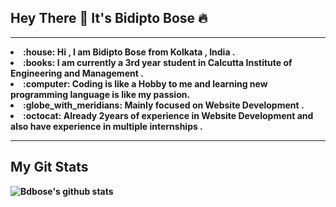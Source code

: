 <!-- @format -->

## Hey There :wave: It's Bidipto Bose :fire:

<hr>
<b>
<li> :house: Hi , I am Bidipto Bose from Kolkata , India . <br>
<li> :books: I am currently a 3rd year student in Calcutta Institute of Engineering and Management . <br>
<li>  :computer: Coding is like a Hobby to me and learning new programming language is like my passion. <br>
<li> :globe_with_meridians: Mainly focused on Website Development .<br>
<li> :octocat: Already 2years of experience in Website Development and also have experience in multiple internships .
<b>
<hr>

## My Git Stats

![Bdbose's github stats](https://github-readme-stats.vercel.app/api?username=bdbose&show_icons=true&theme=radical)
